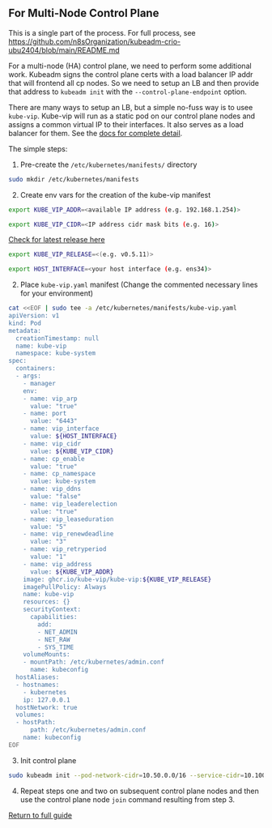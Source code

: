 ## For Multi-Node Control Plane

This is a single part of the process. For full process, see https://github.com/n8sOrganization/kubeadm-crio-ubu2404/blob/main/README.md

For a multi-node (HA) control plane, we need to perform some additional work. Kubeadm signs the control plane certs with a load balancer IP addr that will frontend all cp nodes. So we need to setup an LB and then provide that address to `kubeadm init` with the `--control-plane-endpoint` option.

There are many ways to setup an LB, but a simple no-fuss way is to usee `kube-vip`. Kube-vip will run as a static pod on our control plane nodes and assigns a common virtual IP to their interfaces. It also serves as a load balancer for them. See the [docs for complete detail](https://github.com/kube-vip/kube-vip).

The simple steps:

1. Pre-create the `/etc/kubernetes/manifests/` directory

```bash
sudo mkdir /etc/kubernetes/manifests
```

2. Create env vars for the creation of the kube-vip manifest

```bash
export KUBE_VIP_ADDR=<available IP address (e.g. 192.168.1.254)>
```

```bash
export KUBE_VIP_CIDR=<IP address cidr mask bits (e.g. 16)>
```

[Check for latest release here](https://github.com/kube-vip/kube-vip/releases)
```bash
export KUBE_VIP_RELEASE=<(e.g. v0.5.11)>
```

```bash
export HOST_INTERFACE=<your host interface (e.g. ens34)>
```

2. Place `kube-vip.yaml` manifest (Change the commented necessary lines for your environment)

```bash
cat <<EOF | sudo tee -a /etc/kubernetes/manifests/kube-vip.yaml
apiVersion: v1
kind: Pod
metadata:
  creationTimestamp: null
  name: kube-vip
  namespace: kube-system
spec:
  containers:
  - args:
    - manager
    env:
    - name: vip_arp
      value: "true"
    - name: port
      value: "6443"
    - name: vip_interface
      value: ${HOST_INTERFACE}
    - name: vip_cidr
      value: ${KUBE_VIP_CIDR}
    - name: cp_enable
      value: "true"
    - name: cp_namespace
      value: kube-system
    - name: vip_ddns
      value: "false"
    - name: vip_leaderelection
      value: "true"
    - name: vip_leaseduration
      value: "5"
    - name: vip_renewdeadline
      value: "3"
    - name: vip_retryperiod
      value: "1"
    - name: vip_address
      value: ${KUBE_VIP_ADDR}
    image: ghcr.io/kube-vip/kube-vip:${KUBE_VIP_RELEASE}
    imagePullPolicy: Always
    name: kube-vip
    resources: {}
    securityContext:
      capabilities:
        add:
        - NET_ADMIN
        - NET_RAW
        - SYS_TIME
    volumeMounts:
    - mountPath: /etc/kubernetes/admin.conf
      name: kubeconfig
  hostAliases:
  - hostnames:
    - kubernetes
    ip: 127.0.0.1
  hostNetwork: true
  volumes:
  - hostPath:
      path: /etc/kubernetes/admin.conf
    name: kubeconfig
EOF
```
 
 3. Init control plane

```bash
sudo kubeadm init --pod-network-cidr=10.50.0.0/16 --service-cidr=10.100.0.0/16  --cri-socket='unix:///var/run/crio/crio.sock' --control-plane-endpoint $KUBE_VIP_ADDR --upload-certs
```

4. Repeat steps one and two on subsequent control plane nodes and then use the control plane node `join` command resulting from step 3.

[Return to full guide](https://github.com/n8sOrganization/kubeadm-crio-ubu2404/blob/main/README.md#init-control-plane)
 
